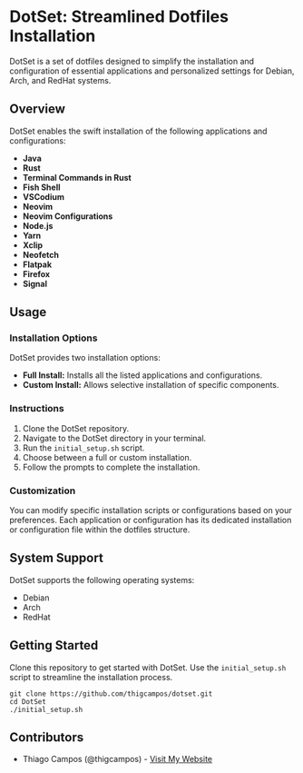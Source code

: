 # DotSet: Streamlined Dotfiles Installation

DotSet is a set of dotfiles designed to simplify the installation and configuration of essential applications and personalized settings for Debian, Arch, and RedHat systems.

## Overview

DotSet enables the swift installation of the following applications and configurations:

- **Java** 
- **Rust** 
- **Terminal Commands in Rust**
- **Fish Shell**
- **VSCodium**
- **Neovim**
- **Neovim Configurations**
- **Node.js**
- **Yarn**
- **Xclip**
- **Neofetch**
- **Flatpak**
- **Firefox**
- **Signal**

## Usage

### Installation Options

DotSet provides two installation options:

- **Full Install:** Installs all the listed applications and configurations.
- **Custom Install:** Allows selective installation of specific components.

### Instructions

1. Clone the DotSet repository.
2. Navigate to the DotSet directory in your terminal.
3. Run the `initial_setup.sh` script.
4. Choose between a full or custom installation.
5. Follow the prompts to complete the installation.

### Customization

You can modify specific installation scripts or configurations based on your preferences. Each application or configuration has its dedicated installation or configuration file within the dotfiles structure.

## System Support

DotSet supports the following operating systems:

- Debian
- Arch
- RedHat

## Getting Started

Clone this repository to get started with DotSet. Use the `initial_setup.sh` script to streamline the installation process.

```
git clone https://github.com/thigcampos/dotset.git
cd DotSet
./initial_setup.sh
```

## Contributors

- Thiago Campos (@thigcampos) - [Visit My Website](https://thigcampos.com)